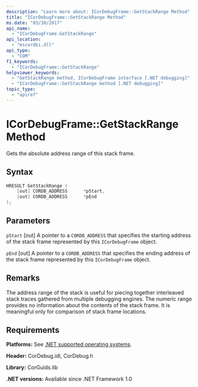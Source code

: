 ```yaml
---
description: "Learn more about: ICorDebugFrame::GetStackRange Method"
title: "ICorDebugFrame::GetStackRange Method"
ms.date: "03/30/2017"
api_name:
  - "ICorDebugFrame.GetStackRange"
api_location:
  - "mscordbi.dll"
api_type:
  - "COM"
f1_keywords:
  - "ICorDebugFrame::GetStackRange"
helpviewer_keywords:
  - "GetStackRange method, ICorDebugFrame interface [.NET debugging]"
  - "ICorDebugFrame::GetStackRange method [.NET debugging]"
topic_type:
  - "apiref"
---
```

# ICorDebugFrame::GetStackRange Method

Gets the absolute address range of this stack frame.

## Syntax

```cpp
HRESULT GetStackRange (
    [out] CORDB_ADDRESS      *pStart,
    [out] CORDB_ADDRESS      *pEnd
);
```

## Parameters

 `pStart`
 [out] A pointer to a `CORDB_ADDRESS` that specifies the starting address of the stack frame represented by this `ICorDebugFrame` object.

 `pEnd`
 [out] A pointer to a `CORDB_ADDRESS` that specifies the ending address of the stack frame represented by this `ICorDebugFrame` object.

## Remarks

The address range of the stack is useful for piecing together interleaved stack traces gathered from multiple debugging engines. The numeric range provides no information about the contents of the stack frame. It is meaningful only for comparison of stack frame locations.

## Requirements

 **Platforms:** See [.NET supported operating systems](https://github.com/dotnet/core/blob/main/os-lifecycle-policy.md).

 **Header:** CorDebug.idl, CorDebug.h

 **Library:** CorGuids.lib

 **.NET versions:** Available since .NET Framework 1.0
